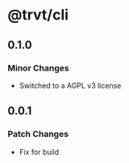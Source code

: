 # @trvt/cli

## 0.1.0

### Minor Changes

-   Switched to a AGPL v3 license

## 0.0.1

### Patch Changes

-   Fix for build
